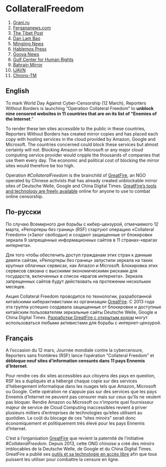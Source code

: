 # CollateralFreedom

1. [Grani.ru](https://d2i3c4yj91a1b5.cloudfront.net/)
1. [Fergananews.com](https://fg1.global.ssl.fastly.net/)
1. [The Tibet Post](https://tp1.global.ssl.fastly.net/)
1. [Dan Lam Bao](https://dlb1.global.ssl.fastly.net/)
1. [Mingjing News](https://mn1.global.ssl.fastly.net/)
1. [Hablemos Press](https://hp1.global.ssl.fastly.net/)
1. [Gooya News](https://gn1.global.ssl.fastly.net/)
1. [Gulf Center for Human Rights](https://gc1.global.ssl.fastly.net/)
1. [Bahrain Mirror](https://bahrainmirror.global.ssl.fastly.net/)
1. [IJAVN](https://d1s66ldlhegqs2.cloudfront.net/)
1. [Chrono-TM](https://d24s49bpilo0f2.cloudfront.net/)

## English

To mark World Day Against Cyber-Censorship (12 March), Reporters Without Borders is launching “Operation Collateral Freedom” to **unblock nine censored websites in 11 countries that are on its list of “Enemies of the Internet**.”

To render these ten sites accessible to the public in these countries, Reporters Without Borders has created mirror copies and has placed each copy with hosting services in the cloud provided by Amazon, Google and Microsoft. The countries concerned could block these services but almost certainly will not. Blocking Amazon or Microsoft or any major cloud computing service provider would cripple the thousands of companies that use them every day. The economic and political cost of blocking the mirror sites would therefore be too high.

Operation *#CollateralFreedom* is the brainchild of [GreatFire](https://zh.greatfire.org/), an NGO operated by Chinese activists that has already created unblockable mirror sites of Deutsche Welle, Google and China Digital Times. [GreatFire’s tools and technology are freely available](https://github.com/greatfire/wiki/wiki) online for anyone to use to combat online censorship.

## По-русски

По случаю Всемирного дня борьбы с кибер-цензурой, отмечаемого 12 марта, «Репортеры без границ» (RSF) стартуют операцию «Collateral Freedom» («Залог свободы») и создают защищенные от блокировки зеркала 9 запрещенных информационных сайтов в 11 странах-«врагах интернета».

Для того чтобы обеспечить доступ гражданам этих стран к данным девяти сайтам, «Репортеры без границ» запустили зеркала на таких крупных облачных сервисах, как Amazon и Microsoft. Блокировка этих сервисов связана с высокими экономическими рисками для государств, включенных в список «врагов интернета». Зеркала запрещенных сайтов будут действовать на протяжении нескольких месяцев.

Акция Collateral Freedom проводится по технологии, разработанной китайскими киберактивистами из организации [GreatFire](https://en.greatfire.org/faq). С 2013 года эта группа успешно создавала защищенные от блокировки и доступные китайским пользователям зеркальные сайты Deutsche Welle, Google и China Digital Times. [Разработки GreatFire с открытым кодом](https://github.com/greatfire/wiki/wiki) могут использоваться любыми активистами для борьбы с интернет-цензурой. 


## Français

A l’occasion du 12 mars, Journée mondiale contre la cybercensure, Reporters sans frontières (RSF) lance l’opération “Collateral Freedom” et **débloque neuf sites d’information censurés dans 11 pays Ennemis d’Internet**.

Pour rendre ces dix sites accessibles aux citoyens des pays en question, RSF les a dupliqués et a hébergé chaque copie sur des services d’hébergement informatique dans les nuages tels que Amazon, Microsoft ou Google. Cette opération ne s’appuie pas sur des services que les pays Ennemis d’Internet ne peuvent pas censurer mais sur ceux qu’ils ne veulent pas bloquer. Rendre Amazon ou Microsoft ou n’importe quel fournisseur majeur de service de Cloud Computing inaccessibles revient à priver plusieurs milliers d’entreprises de technologies qu’elles utilisent au quotidien. Le coût du blocage de ces “sites miroirs” serait donc économiquement et politiquement très élevé pour les pays Ennemis d’Internet. 

C’est à l’organisation [GreatFire](https://zh.greatfire.org/) que revient la paternité de l’initiative *#CollateralFreedom*. Depuis 2013, cette ONG chinoise a créé des miroirs imblocables de la Deutsche Welle, de Google et du China Digital Times. GreatFire a publié ses [outils et sa technologie en accès libre](https://github.com/greatfire/wiki/wiki) afin que tous puissent les utiliser pour combattre la censure en ligne. 